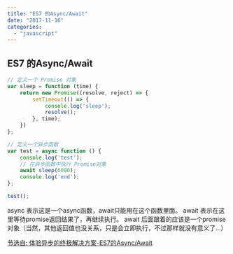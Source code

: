 ```yaml
---
title: "ES7 的Async/Await"
date: "2017-11-16"
categories: 
  - "javascript"
---
```


## **ES7 的Async/Await**

```javascript
// 定义一个 Promise 对象
var sleep = function (time) {
    return new Promise((resolve, reject) => {
        setTimeout(() => {
            console.log('sleep');
            resolve();
        }, time);
    })
};

// 定义一个异步函数
var test = async function () {
    console.log('test');
    // 在异步函数中执行 Promise对象
    await sleep(6000);
    console.log('end');
};

test();
```

async 表示这是一个async函数，await只能用在这个函数里面。 await 表示在这里等待promise返回结果了，再继续执行。 await 后面跟着的应该是一个promise对象（当然，其他返回值也没关系，只是会立即执行，不过那样就没有意义了…）

[节选自: 体验异步的终极解决方案-ES7的Async/Await](https://cnodejs.org/topic/5640b80d3a6aa72c5e0030b6)
